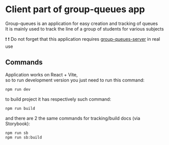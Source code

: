 # Client part of group-queues app

Group-queues is an application for easy creation and tracking of queues\
It is mainly used to track the line of a group of students for various subjects

:exclamation: :exclamation: Do not forget that this application requires [group-queues-server](https://github.com/nutouchh/group-queues-server) in real use

## Commands

Application works on React + Vite,\
so to run development version you just need to run this command:

```bash
npm run dev
```

to build project it has respectively such command:

```bash
npm run build
```

and there are 2 the same commands for tracking/build docs (via Storybook):

```bash
npm run sb
npm run sb:build
```
